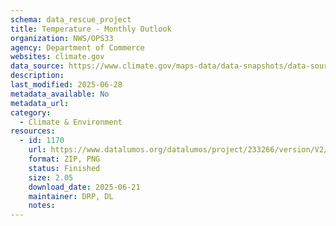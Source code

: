 ```yaml
---
schema: data_rescue_project 
title: Temperature - Monthly Outlook
organization: NWS/OPS33
agency: Department of Commerce
websites: climate.gov
data_source: https://www.climate.gov/maps-data/data-snapshots/data-source/temperature-monthly-outlook
description: 
last_modified: 2025-06-28
metadata_available: No
metadata_url: 
category:
  - Climate & Environment 
resources:
  - id: 1170
    url: https://www.datalumos.org/datalumos/project/233266/version/V2/view
    format: ZIP, PNG
    status: Finished
    size: 2.05
    download_date: 2025-06-21
    maintainer: DRP, DL
    notes: 
---
```

